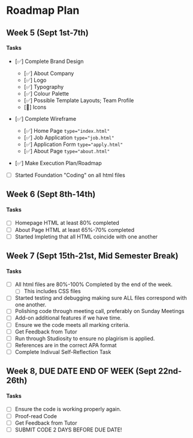 #   Roadmap Plan

## Week 5 (Sept 1st-7th)

#### Tasks

- [✅] Complete Brand Design
	- [✅] About Company
    - [✅] Logo
    - [✅] Typography
    - [✅] Colour Palette
    - [✅] Possible Template Layouts; Team Profile
    - [📝] Icons

- [✅] Complete Wireframe
    - [✅] Home Page `type="index.html"`
    - [✅] Job Application `type="job.html"`
    - [✅] Application Form `type="apply.html"`
    - [✅] About Page `type="about.html"`

- [✅] Make Execution Plan/Roadmap

- [ ] Started Foundation "Coding" on all html files

## Week 6 (Sept 8th-14th)

#### Tasks

- [ ] Homepage HTML at least 80% completed
- [ ] About Page HTML at least 65%-70% completed
- [ ] Started Impleting that all HTML coincide with one another

## Week 7 (Sept 15th-21st, Mid Semester Break)

#### Tasks

- [ ] All html files are 80%-100% Completed by the end of the week.
    - [ ] This includes CSS files
- [ ] Started testing and debugging making sure ALL files correspond
      with one another.
- [ ] Polishing code through meeting call, preferably on Sunday 
      Meetings
- [ ] Add-on additional features if we have time.
- [ ] Ensure we the code meets all marking criteria.
- [ ] Get Feedback from Tutor
- [ ] Run through Studiosity to ensure no plagirism is applied.
- [ ] References are in the correct APA format
- [ ] Complete Indivual Self-Reflection Task

## Week 8, DUE DATE END OF WEEK (Sept 22nd-26th)

#### Tasks

- [ ] Ensure the code is working properly again.
- [ ] Proof-read Code
- [ ] Get Feedback from Tutor
- [ ] SUBMIT CODE 2 DAYS BEFORE DUE DATE!